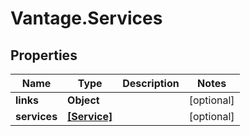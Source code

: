 # Vantage.Services

## Properties
Name | Type | Description | Notes
------------ | ------------- | ------------- | -------------
**links** | **Object** |  | [optional] 
**services** | [**[Service]**](Service.md) |  | [optional] 


